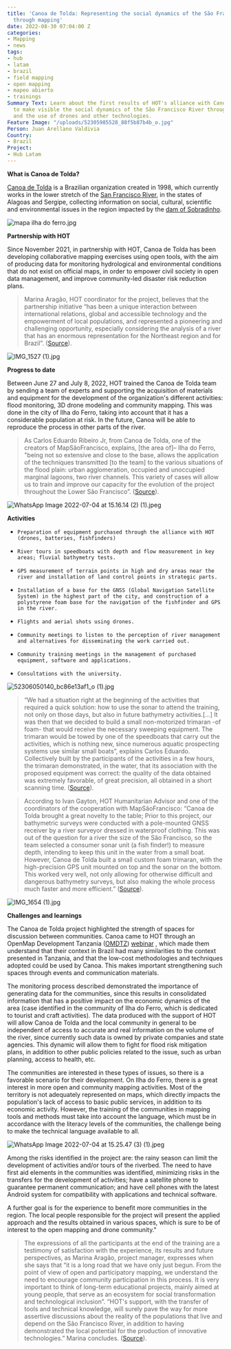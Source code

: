 ```yaml
---
title: 'Canoa de Tolda: Representing the social dynamics of the São Francisco River
  through mapping'
date: 2022-08-30 07:04:00 Z
categories:
- Mapping
- news
tags:
- hub
- latam
- brazil
- field mapping
- open mapping
- mapeo abierto
- trainings
Summary Text: Learn about the first results of HOT's alliance with Canoa de Tolda
  to make visible the social dynamics of the São Francisco River through open mapping
  and the use of drones and other technologies.
Feature Image: "/uploads/52305985528_88f5b87b4b_o.jpg"
Person: Juan Arellano Valdivia
Country:
- Brazil
Project:
- Hub Latam
---
```


**What is Canoa de Tolda?**

[Canoa de Tolda](https://canoadetolda.org.br/) is a Brazilian organization created in 1998, which currently works in the lower stretch of the [San Francisco River](https://en.wikipedia.org/wiki/S%C3%A3o_Francisco_River), in the states of Alagoas and Sergipe, collecting information on social, cultural, scientific and environmental issues in the region impacted by the [dam of Sobradinho](https://en.wikipedia.org/wiki/Sobradinho_Dam).

![mapa ilha do ferro.jpg](/uploads/mapa%20ilha%20do%20ferro.jpg)

**Partnership with HOT**

Since November 2021, in partnership with HOT, Canoa de Tolda has been developing collaborative mapping exercises using open tools, with the aim of producing data for monitoring hydrological and environmental conditions that do not exist on official maps, in order to empower civil society in open data management, and improve community-led disaster risk reduction plans.

> Marina Aragão, HOT coordinator for the project, believes that the partnership initiative “has been a unique interaction between international relations, global and accessible technology and the empowerment of local populations, and represented a pioneering and challenging opportunity, especially considering the analysis of a river that has an enormous representation for the Northeast region and for Brazil”.  ([Source](https://infosaofrancisco.canoadetolda.org.br/noticias/geotecnologias/mapsaofrancisco-parceria-com-hot-finaliza-primeira-fase-de-capacitacoes/)).

![IMG_1527 (1).jpg](/uploads/IMG_1527%20(1).jpg)

**Progress to date**

Between June 27 and July 8, 2022, HOT trained the Canoa de Tolda team by sending a team of experts and supporting the acquisition of materials and equipment for the development of the organization's different activities: flood monitoring, 3D drone modeling and community mapping. This was done in the city of Ilha do Ferro, taking into account that it has a considerable population at risk. In the future, Canoa will be able to reproduce the process in other parts of the river.

> As Carlos Eduardo Ribeiro Jr, from Canoa de Tolda, one of the creators of MapSãoFrancisco, explains, \[the area of\]– Ilha do Ferro, "being not so extensive and close to the base, allows the application of the techniques transmitted \[to the team\] to the various situations of the flood plain: urban agglomeration, occupied and unoccupied marginal lagoons, two river channels. This variety of cases will allow us to train and improve our capacity for the evolution of the project throughout the Lower São Francisco”. ([Source](https://infosaofrancisco.canoadetolda.org.br/noticias/geotecnologias/mapsaofrancisco-parceria-com-hot-finaliza-primeira-fase-de-capacitacoes/)).

![WhatsApp Image 2022-07-04 at 15.16.14 (2) (1).jpeg](/uploads/WhatsApp%20Image%202022-07-04%20at%2015.16.14%20(2)%20(1).jpeg)

**Activities**

*     Preparation of equipment purchased through the alliance with HOT (drones, batteries, fishfinders)

*     River tours in speedboats with depth and flow measurement in key areas; fluvial bathymetry tests.

*     GPS measurement of terrain points in high and dry areas near the river and installation of land control points in strategic parts.

*     Installation of a base for the GNSS (Global Navigation Satellite System) in the highest part of the city, and construction of a polystyrene foam base for the navigation of the fishfinder and GPS in the river.

*     Flights and aerial shots using drones.

*     Community meetings to listen to the perception of river management and alternatives for disseminating the work carried out.

*     Community training meetings in the management of purchased equipment, software and applications.

*     Consultations with the university.

![52306050140_bc86e13af1_o (1).jpg](/uploads/52306050140_bc86e13af1_o%20(1).jpg)

> “We had a situation right at the beginning of the activities that required a quick solution: how to use the sonar to attend the training, not only on those days, but also in future bathymetry activities.\[...\] It was then that we decided to build a small non-motorized trimaran -of foam- that would receive the necessary sweeping equipment. The trimaran would be towed by one of the speedboats that carry out the activities, which is nothing new, since numerous aquatic prospecting systems use similar small boats”, explains Carlos Eduardo. Collectively built by the participants of the activities in a few hours, the trimaran demonstrated, in the water, that its association with the proposed equipment was correct: the quality of the data obtained was extremely favorable, of great precision, all obtained in a short scanning time. ([Source](https://infosaofrancisco.canoadetolda.org.br/noticias/geotecnologias/para-todos-tecnologias-e-ciencias-cidadas-abertas-despontam-no-baixo-sao-francisco/)).

> According to Ivan Gayton, HOT Humanitarian Advisor and one of the coordinators of the cooperation with MapSãoFrancisco: “Canoa de Tolda brought a great novelty to the table; Prior to this project, our bathymetric surveys were conducted with a pole-mounted GNSS receiver by a river surveyor dressed in waterproof clothing. This was out of the question for a river the size of the São Francisco, so the team selected a consumer sonar unit (a fish finder!) to measure depth, intending to keep this unit in the water from a small boat. However, Canoa de Tolda built a small custom foam trimaran, with the high-precision GPS unit mounted on top and the sonar on the bottom. This worked very well, not only allowing for otherwise difficult and dangerous bathymetry surveys, but also making the whole process much faster and more efficient.” ([Source](https://infosaofrancisco.canoadetolda.org.br/noticias/geotecnologias/para-todos-tecnologias-e-ciencias-cidadas-abertas-despontam-no-baixo-sao-francisco/)).

![IMG_1654 (1).jpg](/uploads/IMG_1654%20(1).jpg)

**Challenges and learnings**

The Canoa de Tolda project highlighted the strength of spaces for discussion between communities. Canoa came to HOT through an OpenMap Development Tanzania ([OMDTZ](https://www.omdtz.or.tz/)) [web](https://www.youtube.com/watch?v=kko2rkLjVgY)[inar](https://www.youtube.com/watch?v=ZO14Mg69HfU) , which made them understand that their context in Brazil had many similarities to the context presented in Tanzania, and that the low-cost methodologies and techniques adopted could be used by Canoa. This makes important strengthening such spaces through events and communication materials.

The monitoring process described demonstrated the importance of generating data for the communities, since this results in consolidated information that has a positive impact on the economic dynamics of the area (case identified in the community of Ilha do Ferro, which is dedicated to tourist and craft activities). The data produced with the support of HOT will allow Canoa de Tolda and the local community in general to be independent of access to accurate and real information on the volume of the river, since currently such data is owned by private companies and state agencies. This dynamic will allow them to fight for flood risk mitigation plans, in addition to other public policies related to the issue, such as urban planning, access to health, etc.

The communities are interested in these types of issues, so there is a favorable scenario for their development. On Ilha do Ferro, there is a great interest in more open and community mapping activities. Most of the territory is not adequately represented on maps, which directly impacts the population's lack of access to basic public services, in addition to its economic activity. However, the training of the communities in mapping tools and methods must take into account the language, which must be in accordance with the literacy levels of the communities, the challenge being to make the technical language available to all.

![WhatsApp Image 2022-07-04 at 15.25.47 (3) (1).jpeg](/uploads/WhatsApp%20Image%202022-07-04%20at%2015.25.47%20(3)%20(1).jpeg)

Among the risks identified in the project are: the rainy season can limit the development of activities and/or tours of the riverbed. The need to have first aid elements in the communities was identified, minimizing risks in the transfers for the development of activities; have a satellite phone to guarantee permanent communication; and have cell phones with the latest Android system for compatibility with applications and technical software.

A further goal is for the experience to benefit more communities in the region. The local people responsible  for the project will present the applied approach and the results obtained in various spaces, which is sure to be of interest to the open mapping and drone community."

> The expressions of all the participants at the end of the training are a testimony of satisfaction with the experience, its results and future perspectives, as Marina Aragão, project manager, expresses when she says that “it is a long road that we have only just begun. From the point of view of open and participatory mapping, we understand the need to encourage community participation in this process. It is very important to think of long-term educational projects, mainly aimed at young people, that serve as an ecosystem for social transformation and technological inclusion”. “HOT's support, with the transfer of tools and technical knowledge, will surely pave the way for more assertive discussions about the reality of the populations that live and depend on the São Francisco River, in addition to having demonstrated the local potential for the production of innovative technologies.” Marina concludes. ([Source](https://infosaofrancisco.canoadetolda.org.br/noticias/geotecnologias/mapsaofrancisco-parceria-com-hot-finaliza-primeira-fase-de-capacitacoes/)).